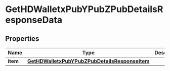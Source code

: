 

# GetHDWalletxPubYPubZPubDetailsResponseData


## Properties

Name | Type | Description | Notes
------------ | ------------- | ------------- | -------------
**item** | [**GetHDWalletxPubYPubZPubDetailsResponseItem**](GetHDWalletxPubYPubZPubDetailsResponseItem.md) |  | 




